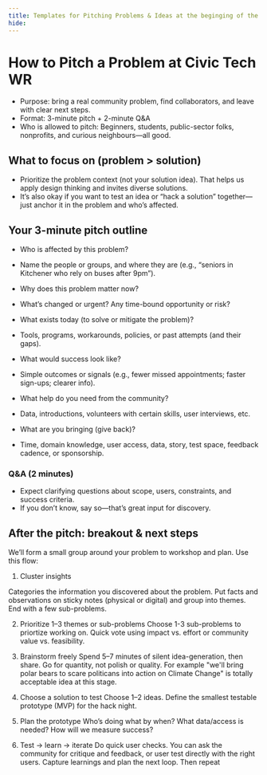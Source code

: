```yaml
---
title: Templates for Pitching Problems & Ideas at the beginging of the season
hide:
---
```

# How to Pitch a Problem at Civic Tech WR

- Purpose: bring a real community problem, find collaborators, and leave with clear next steps.
- Format: 3-minute pitch + 2-minute Q&A
- Who is allowed to pitch: Beginners, students, public-sector folks, nonprofits, and curious neighbours—all good.

## What to focus on (problem > solution)

- Prioritize the problem context (not your solution idea). That helps us apply design thinking and invites diverse solutions.
- It’s also okay if you want to test an idea or “hack a solution” together—just anchor it in the problem and who’s affected.

## Your 3-minute pitch outline 

- Who is affected by this problem?

 - Name the people or groups, and where they are (e.g., “seniors in Kitchener who rely on buses after 9pm”).

- Why does this problem matter now? 
 - What’s changed or urgent? Any time-bound opportunity or risk?
- What exists today (to solve or mitigate the problem)?
 - Tools, programs, workarounds, policies, or past attempts (and their gaps).
- What would success look like?
 - Simple outcomes or signals (e.g., fewer missed appointments; faster sign-ups; clearer info).
- What help do you need from the community?
 - Data, introductions, volunteers with certain skills, user interviews, etc.
- What are you bringing (give back)?
 - Time, domain knowledge, user access, data, story, test space, feedback cadence, or sponsorship.

### Q&A (2 minutes)

- Expect clarifying questions about scope, users, constraints, and success criteria.
- If you don’t know, say so—that’s great input for discovery.


## After the pitch: breakout & next steps

We’ll form a small group around your problem to workshop and plan. Use this flow:

1. Cluster insights

  Categories the information you discovered about the problem. Put facts and observations on sticky notes (physical or digital) and group into themes. End with a few sub-problems.

2. Prioritize 1–3 themes or sub-problems
  Choose 1-3 sub-problems to priortize working on. Quick vote using impact vs. effort or community value vs. feasibility.

3. Brainstorm freely
  Spend 5–7 minutes of silent idea-generation, then share. Go for quantity, not polish or quality. For example "we'll bring polar bears to scare politicans into action on Climate Change" is totally acceptable idea at this stage.

4. Choose a solution to test
  Choose 1–2 ideas. Define the smallest testable prototype (MVP) for the hack night.

5. Plan the prototype
  Who’s doing what by when? What data/access is needed? How will we measure success?

6. Test → learn → iterate
  Do quick user checks. You can ask the community for critique and feedback, or user test directly with the right users. Capture learnings and plan the next loop. Then repeat